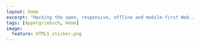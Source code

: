 ```yaml
---
layout: home
excerpt: "Hacking the open, responsive, offline and mobile-first Web..."
tags: [Appelgriebsch, Home]
image:
  feature: HTML5_sticker.png
---
```

